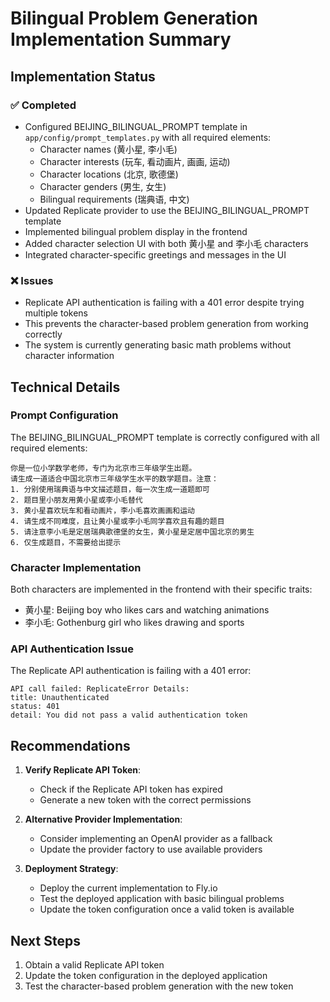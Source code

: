 # Bilingual Problem Generation Implementation Summary

## Implementation Status

### ✅ Completed
- Configured BEIJING_BILINGUAL_PROMPT template in `app/config/prompt_templates.py` with all required elements:
  - Character names (黄小星, 李小毛)
  - Character interests (玩车, 看动画片, 画画, 运动)
  - Character locations (北京, 歌德堡)
  - Character genders (男生, 女生)
  - Bilingual requirements (瑞典语, 中文)
- Updated Replicate provider to use the BEIJING_BILINGUAL_PROMPT template
- Implemented bilingual problem display in the frontend
- Added character selection UI with both 黄小星 and 李小毛 characters
- Integrated character-specific greetings and messages in the UI

### ❌ Issues
- Replicate API authentication is failing with a 401 error despite trying multiple tokens
- This prevents the character-based problem generation from working correctly
- The system is currently generating basic math problems without character information

## Technical Details

### Prompt Configuration
The BEIJING_BILINGUAL_PROMPT template is correctly configured with all required elements:
```
你是一位小学数学老师，专门为北京市三年级学生出题。
请生成一道适合中国北京市三年级学生水平的数学题目。注意：
1. 分别使用瑞典语与中文描述题目，每一次生成一道题即可
2. 题目里小朋友用黄小星或李小毛替代
3. 黄小星喜欢玩车和看动画片，李小毛喜欢画画和运动
4. 请生成不同难度，且让黄小星或李小毛同学喜欢且有趣的题目
5. 请注意李小毛是定居瑞典歌德堡的女生，黄小星是定居中国北京的男生
6. 仅生成题目，不需要给出提示
```

### Character Implementation
Both characters are implemented in the frontend with their specific traits:
- 黄小星: Beijing boy who likes cars and watching animations
- 李小毛: Gothenburg girl who likes drawing and sports

### API Authentication Issue
The Replicate API authentication is failing with a 401 error:
```
API call failed: ReplicateError Details:
title: Unauthenticated
status: 401
detail: You did not pass a valid authentication token
```

## Recommendations
1. **Verify Replicate API Token**:
   - Check if the Replicate API token has expired
   - Generate a new token with the correct permissions

2. **Alternative Provider Implementation**:
   - Consider implementing an OpenAI provider as a fallback
   - Update the provider factory to use available providers

3. **Deployment Strategy**:
   - Deploy the current implementation to Fly.io
   - Test the deployed application with basic bilingual problems
   - Update the token configuration once a valid token is available

## Next Steps
1. Obtain a valid Replicate API token
2. Update the token configuration in the deployed application
3. Test the character-based problem generation with the new token
